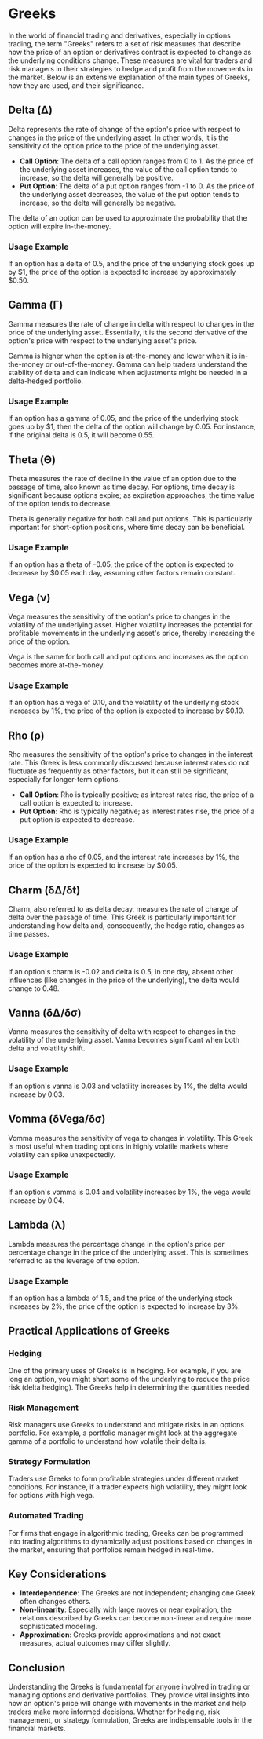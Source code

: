 # Greeks

In the world of financial trading and derivatives, especially in options trading, the term "Greeks" refers to a set of risk measures that describe how the price of an option or derivatives contract is expected to change as the underlying conditions change. These measures are vital for traders and risk managers in their strategies to hedge and profit from the movements in the market. Below is an extensive explanation of the main types of Greeks, how they are used, and their significance.

## Delta (Δ)

Delta represents the rate of change of the option's price with respect to changes in the price of the underlying asset. In other words, it is the sensitivity of the option price to the price of the underlying asset.

- **Call Option**: The delta of a call option ranges from 0 to 1. As the price of the underlying asset increases, the value of the call option tends to increase, so the delta will generally be positive.
- **Put Option**: The delta of a put option ranges from -1 to 0. As the price of the underlying asset decreases, the value of the put option tends to increase, so the delta will generally be negative.

The delta of an option can be used to approximate the probability that the option will expire in-the-money.

### Usage Example
If an option has a delta of 0.5, and the price of the underlying stock goes up by $1, the price of the option is expected to increase by approximately $0.50.

## Gamma (Γ)

Gamma measures the rate of change in delta with respect to changes in the price of the underlying asset. Essentially, it is the second derivative of the option's price with respect to the underlying asset's price.

Gamma is higher when the option is at-the-money and lower when it is in-the-money or out-of-the-money. Gamma can help traders understand the stability of delta and can indicate when adjustments might be needed in a delta-hedged portfolio.

### Usage Example
If an option has a gamma of 0.05, and the price of the underlying stock goes up by $1, then the delta of the option will change by 0.05. For instance, if the original delta is 0.5, it will become 0.55.

## Theta (Θ)

Theta measures the rate of decline in the value of an option due to the passage of time, also known as time decay. For options, time decay is significant because options expire; as expiration approaches, the time value of the option tends to decrease.

Theta is generally negative for both call and put options. This is particularly important for short-option positions, where time decay can be beneficial.

### Usage Example
If an option has a theta of -0.05, the price of the option is expected to decrease by $0.05 each day, assuming other factors remain constant.

## Vega (ν)

Vega measures the sensitivity of the option's price to changes in the volatility of the underlying asset. Higher volatility increases the potential for profitable movements in the underlying asset's price, thereby increasing the price of the option.

Vega is the same for both call and put options and increases as the option becomes more at-the-money.

### Usage Example
If an option has a vega of 0.10, and the volatility of the underlying stock increases by 1%, the price of the option is expected to increase by $0.10.

## Rho (ρ)

Rho measures the sensitivity of the option's price to changes in the interest rate. This Greek is less commonly discussed because interest rates do not fluctuate as frequently as other factors, but it can still be significant, especially for longer-term options.

- **Call Option**: Rho is typically positive; as interest rates rise, the price of a call option is expected to increase.
- **Put Option**: Rho is typically negative; as interest rates rise, the price of a put option is expected to decrease.

### Usage Example
If an option has a rho of 0.05, and the interest rate increases by 1%, the price of the option is expected to increase by $0.05.

## Charm (δΔ/δt)

Charm, also referred to as delta decay, measures the rate of change of delta over the passage of time. This Greek is particularly important for understanding how delta and, consequently, the hedge ratio, changes as time passes.

### Usage Example
If an option's charm is -0.02 and delta is 0.5, in one day, absent other influences (like changes in the price of the underlying), the delta would change to 0.48.

## Vanna (δΔ/δσ)

Vanna measures the sensitivity of delta with respect to changes in the volatility of the underlying asset. Vanna becomes significant when both delta and volatility shift.

### Usage Example
If an option's vanna is 0.03 and volatility increases by 1%, the delta would increase by 0.03.

## Vomma (δVega/δσ)

Vomma measures the sensitivity of vega to changes in volatility. This Greek is most useful when trading options in highly volatile markets where volatility can spike unexpectedly.

### Usage Example
If an option's vomma is 0.04 and volatility increases by 1%, the vega would increase by 0.04.

## Lambda (λ)

Lambda measures the percentage change in the option's price per percentage change in the price of the underlying asset. This is sometimes referred to as the leverage of the option.

### Usage Example
If an option has a lambda of 1.5, and the price of the underlying stock increases by 2%, the price of the option is expected to increase by 3%.

## Practical Applications of Greeks

### Hedging

One of the primary uses of Greeks is in hedging. For example, if you are long an option, you might short some of the underlying to reduce the price risk (delta hedging). The Greeks help in determining the quantities needed.

### Risk Management

Risk managers use Greeks to understand and mitigate risks in an options portfolio. For example, a portfolio manager might look at the aggregate gamma of a portfolio to understand how volatile their delta is.

### Strategy Formulation

Traders use Greeks to form profitable strategies under different market conditions. For instance, if a trader expects high volatility, they might look for options with high vega.

### Automated Trading

For firms that engage in algorithmic trading, Greeks can be programmed into trading algorithms to dynamically adjust positions based on changes in the market, ensuring that portfolios remain hedged in real-time.

## Key Considerations

- **Interdependence**: The Greeks are not independent; changing one Greek often changes others.
- **Non-linearity**: Especially with large moves or near expiration, the relations described by Greeks can become non-linear and require more sophisticated modeling.
- **Approximation**: Greeks provide approximations and not exact measures, actual outcomes may differ slightly.

## Conclusion

Understanding the Greeks is fundamental for anyone involved in trading or managing options and derivative portfolios. They provide vital insights into how an option's price will change with movements in the market and help traders make more informed decisions. Whether for hedging, risk management, or strategy formulation, Greeks are indispensable tools in the financial markets.
